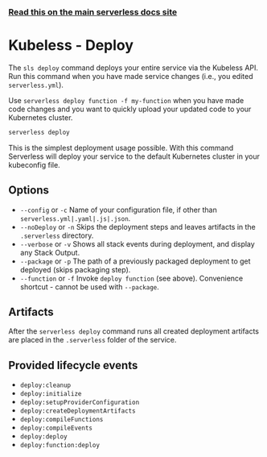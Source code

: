 <!--
title: Serverless Framework Commands - Kubeless - Deploy
menuText: deploy
menuOrder: 2
description: Deploy your service to the specified provider
layout: Doc
-->

<!-- DOCS-SITE-LINK:START automatically generated  -->

### [Read this on the main serverless docs site](https://www.serverless.com/framework/docs/providers/kubeless/cli-reference/deploy)

<!-- DOCS-SITE-LINK:END -->

# Kubeless - Deploy

The `sls deploy` command deploys your entire service via the Kubeless API. Run this command when you have made service changes (i.e., you edited `serverless.yml`).

Use `serverless deploy function -f my-function` when you have made code changes and you want to quickly upload your updated code to your Kubernetes cluster.

```bash
serverless deploy
```

This is the simplest deployment usage possible. With this command Serverless will deploy your service to the default Kubernetes cluster in your kubeconfig file.

## Options

- `--config` or `-c` Name of your configuration file, if other than `serverless.yml|.yaml|.js|.json`.
- `--noDeploy` or `-n` Skips the deployment steps and leaves artifacts in the `.serverless` directory.
- `--verbose` or `-v` Shows all stack events during deployment, and display any Stack Output.
- `--package` or `-p` The path of a previously packaged deployment to get deployed (skips packaging step).
- `--function` or `-f` Invoke `deploy function` (see above). Convenience shortcut - cannot be used with `--package`.

## Artifacts

After the `serverless deploy` command runs all created deployment artifacts are placed in the `.serverless` folder of the service.

## Provided lifecycle events

- `deploy:cleanup`
- `deploy:initialize`
- `deploy:setupProviderConfiguration`
- `deploy:createDeploymentArtifacts`
- `deploy:compileFunctions`
- `deploy:compileEvents`
- `deploy:deploy`
- `deploy:function:deploy`
